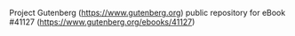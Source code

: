 Project Gutenberg (https://www.gutenberg.org) public repository for eBook #41127 (https://www.gutenberg.org/ebooks/41127)
